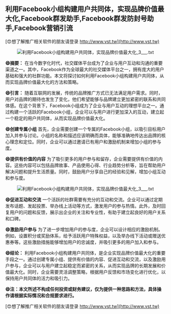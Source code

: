 ## **利用Facebook小组构建用户共同体，实现品牌价值最大化,Facebook群发助手,Facebook群发防封号助手,Facebook营销引流**

[😍想了解推广相关软件的朋友请登录 http://www.vst.tw](http://www.vst.tw)

 <center><img src="https://vst.tw/MP4/tuiguang/png/5.png" alt="利用Facebook小组构建用户共同体，实现品牌价值最大化_3___.txt"></center>

**😄摘要：**
在当今数字化时代，社交媒体平台成为了企业与用户互动和沟通的重要渠道之一。其中，Facebook作为全球最大的社交媒体平台之一，拥有庞大的用户基础和强大的社群功能。本文将探讨如何利用Facebook小组构建用户共同体，从而实现品牌价值最大化的方法和策略。

**😄引言：**
随着互联网的发展，传统的品牌推广方式已无法满足用户需求。同时，用户对品牌的期待也发生了变化，他们希望能够与品牌建立更加紧密的联系和共同体感。在这个背景下，Facebook小组成为了企业与用户互动的理想平台之一。通过构建一个活跃的Facebook小组，企业可以与用户进行更加深入的互动，建立起一个稳定的用户共同体，从而实现品牌价值最大化。

**😄创建专属小组**
首先，企业需要创建一个专属的Facebook小组，以吸引目标用户加入并参与讨论。小组的名称和描述应该明确而具体，能够准确地传达出品牌的核心理念和定位。同时，企业可以通过邀请已有用户和激励机制来增加小组的参与度。

**😄提供有价值的内容**
为了吸引更多的用户参与和留存，企业需要提供有价值的内容。这些内容可以包括品牌故事、产品使用心得、行业趋势分析等，旨在帮助用户解决问题和提升生活质量。同时，鼓励用户分享自己的经验和见解，增加小组互动和参与度。

 <center><img src="https://vst.tw/MP4/tuiguang/png/0.png" alt="利用Facebook小组构建用户共同体，实现品牌价值最大化_3___.txt"></center>

**😄促进互动和交流**
一个活跃的社群需要有充分的互动和交流。企业可以通过定期发布话题、发起投票、举办线上活动等方式，激发用户的参与热情。此外，及时回复用户的问题和反馈，展示出企业的关注和专业性，有助于建立起良好的用户关系和口碑。

**😄激励用户参与**
为了进一步增加用户的参与度，企业可以设计相应的激励机制。例如，设置积分或奖励体系，给予活跃用户特殊权益，以及举办线下活动或赠送优惠券等。这些激励措施能够增加用户的忠诚度，并吸引更多的用户加入和参与。

**😄结论：**
利用Facebook小组构建用户共同体，是企业实现品牌价值最大化的重要手段之一。通过创建专属小组、提供有价值的内容、促进互动和交流，以及激励用户参与，企业可以与用户建立起稳定而紧密的关系，从而实现品牌的长期发展和价值最大化。同时，企业需要灵活调整策略，根据用户反馈和市场变化进行优化，以保持用户共同体的活力和吸引力。

**😄注：本文所述不构成任何投资或财务建议，仅为提供一种思路和方法，具体操作请根据实际情况和合规要求进行。**

[😍想了解推广相关软件的朋友请登录 http://www.vst.tw](http://www.vst.tw)



